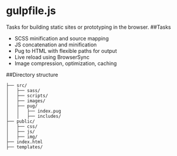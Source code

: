 # gulpfile.js
Tasks for building static sites or prototyping in the browser.
##Tasks
* SCSS minification and source mapping
* JS concatenation and minification
* Pug to HTML with flexible paths for output
* Live reload using BrowserSync
* Image compression, optimization, caching

##Directory structure
```
├── src/
│   ├── sass/
│   ├── scripts/
│   ├── images/
│   ├── pug/   
│   │   ├── index.pug
│   │   ├── includes/
├── public/
│   ├── css/
│   ├── js/
│   ├── img/
├── index.html   
├── templates/
```
